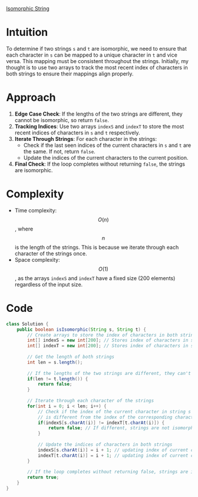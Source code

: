 [Isomorphic String](https://leetcode.com/problems/isomorphic-strings/?envType=study-plan-v2&envId=top-interview-150)

# Intuition
To determine if two strings `s` and `t` are isomorphic, we need to ensure that each character in `s` can be mapped to a unique character in `t` and vice versa. This mapping must be consistent throughout the strings. Initially, my thought is to use two arrays to track the most recent index of characters in both strings to ensure their mappings align properly.

# Approach
1. **Edge Case Check**: If the lengths of the two strings are different, they cannot be isomorphic, so return `false`.
2. **Tracking Indices**: Use two arrays `indexS` and `indexT` to store the most recent indices of characters in `s` and `t` respectively.
3. **Iterate Through Strings**: For each character in the strings:
   - Check if the last seen indices of the current characters in `s` and `t` are the same. If not, return `false`.
   - Update the indices of the current characters to the current position.
4. **Final Check**: If the loop completes without returning `false`, the strings are isomorphic.

# Complexity
- Time complexity: $$O(n)$$, where $$n$$ is the length of the strings. This is because we iterate through each character of the strings once.
- Space complexity: $$O(1)$$, as the arrays `indexS` and `indexT` have a fixed size (200 elements) regardless of the input size.

# Code
```java
class Solution {
    public boolean isIsomorphic(String s, String t) {
        // Create arrays to store the index of characters in both strings
        int[] indexS = new int[200]; // Stores index of characters in string s
        int[] indexT = new int[200]; // Stores index of characters in string t
        
        // Get the length of both strings
        int len = s.length();
        
        // If the lengths of the two strings are different, they can't be isomorphic
        if(len != t.length()) {
            return false;
        }
        
        // Iterate through each character of the strings
        for(int i = 0; i < len; i++) {
            // Check if the index of the current character in string s
            // is different from the index of the corresponding character in string t
            if(indexS[s.charAt(i)] != indexT[t.charAt(i)]) {
                return false; // If different, strings are not isomorphic
            }
            
            // Update the indices of characters in both strings
            indexS[s.charAt(i)] = i + 1; // updating index of current character
            indexT[t.charAt(i)] = i + 1; // updating index of current character
        }
        
        // If the loop completes without returning false, strings are isomorphic
        return true;
    }
}
```